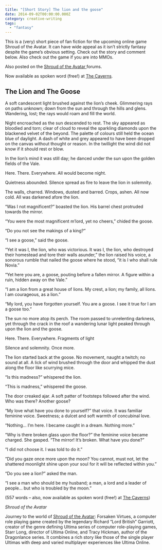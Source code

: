 ```yaml
---
title: "[Short Story] The lion and the goose"
date: 2014-09-02T00:00:00.000Z
category: creative-writing
tags:
  - "fantasy"
---
```


This is a (very) short piece of fan fiction for the upcoming online game Shroud of the Avatar. It can have wide appeal as it isn’t strictly fantasy despite the game’s obvious setting. Check out the story and comment below. Also check out the game if you are into MMOs. 

Also posted on the [Shroud of the Avatar ](https://www.shroudoftheavatar.com/forum/index.php?threads/the-lion-and-the-goose.14404/)forums.

Now available as spoken word (free!) at [The Caverns](http://thecaverns.net/Podcasts/lion-goose-written-jatvardur-narrated-lord-baldrith/).

## **The Lion and The Goose**

A soft candescent light brushed against the lion’s cheek. Glimmering rays on paths unknown; down from the sun and through the hills and glens. Wandering, lost; the rays would roam and fill the world.

Night encroached as the sun descended to rest. The sky appeared as bloodied and torn; clear of cloud to reveal the sparkling diamonds upon the blackened velvet of the beyond. The palette of colours still held the ocean blue of daylight. A dash of white and grey appeared to have been dropped on the canvas without thought or reason. In the twillight the wind did not know if it should rest or blow.

In the lion’s mind it was still day; he danced under the sun upon the golden fields of the Vale.

Here. There. Everywhere. All would become night.

Quietness abounded. Silence spread as fire to leave the lion in solemnity.

The walls, charred. Windows, dusted and barred. Crops, ashen. All now cold. All was darkened afore the lion.

“Was I not magnificent?” boasted the lion. His barrel chest protruded towards the mirror.

“You were the most magnificent m’lord, yet no cheers,” chided the goose.

“Do you not see the makings of a king?”

“I see a goose,” said the goose.

“Yet it was I, the lion, who was victorious. It was I, the lion, who destroyed their homestead and tore their walls asunder,” the lion raised his voice, a sonorous rumble that nailed the goose where he stood, “it is I who shall rule Novia.”

“Yet here you are, a goose, pouting before a fallen mirror. A figure within a ruin, hidden away on the Vale.”

“I am a lion from a great house of lions. My crest, a lion; my family, all lions. I am courageous, as a lion.”

“My lord, you have forgotten yourself. You are a goose. I see it true for I am a goose too.”

The sun no more atop its perch. The room passed to unrelenting darkness, yet through the crack in the roof a wandering lunar light peaked through upon the lion and the goose.

Here. There. Everywhere. Fragments of light

Silence and solemnity. Once more.

The lion started back at the goose. No movement, naught a twitch; no sound at all. A lick of wind brushed through the door and whipped the dust along the floor like scurrying mice.

“Is this madness?” whispered the lion.

“This is madness,” whispered the goose.

The door creaked ajar. A soft patter of footsteps followed after the wind. Who was there? Another goose?

“My love what have you done to yourself?” that voice. It was familiar feminine voice. Sweetness; a dulcet and soft warmth of concubinal love.

“Nothing… I’m here. I became caught in a dream. Nothing more.”

“Why is there broken glass upon the floor?” the feminine voice became charged. She gasped. “The mirror! It’s broken. What have you done?”

“I did not choose it. I was told to do it.”

“Did you gaze once more upon the moon? You cannot, must not, let the shattered moonlight shine upon your soul for it will be reflected within you.”

“Do you see a lion?” asked the man.

“I see a man who should be my husband; a man, a lord and a leader of people… but who is troubled by the moon.”

(557 words – also, now available as spoken word (free!) at [The Caverns](http://thecaverns.net/Podcasts/lion-goose-written-jatvardur-narrated-lord-baldrith/))

*Shroud of the Avatar*

Journey to the world of [Shroud of the Avatar](https://www.shroudoftheavatar.com/): Forsaken Virtues, a computer role playing game created by the legendary Richard “Lord British” Garriott, creator of the genre defining Ultima series of computer role-playing games, Starr Long, director of Ultima Online, and Tracy Hickman, author of the Dragonlance series. It combines a rich story like those of the single player Ultimas with deep and varied multiplayer experiences like Ultima Online.